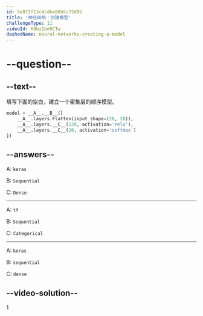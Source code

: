 ```yaml
---
id: 5e8f2f13c4cdbe86b5c72d95
title: '神经网络：创建模型'
challengeType: 11
videoId: K8bz1bmOCTw
dashedName: neural-networks-creating-a-model
---
```


# --question--

## --text--

填写下面的空白，建立一个密集层的顺序模型。

```py
model = __A__.__B__([
    __A__.layers.Flatten(input_shape=(28, 28)),
    __A__.layers.__C__(128, activation='relu'),
    __A__.layers.__C__(10, activation='softmax')
])
```

## --answers--

A: `keras`

B: `Sequential`

C: `Dense`

---

A: `tf`

B: `Sequential`

C: `Categorical`

---

A: `keras`

B: `sequential`

C: `dense`

## --video-solution--

1

